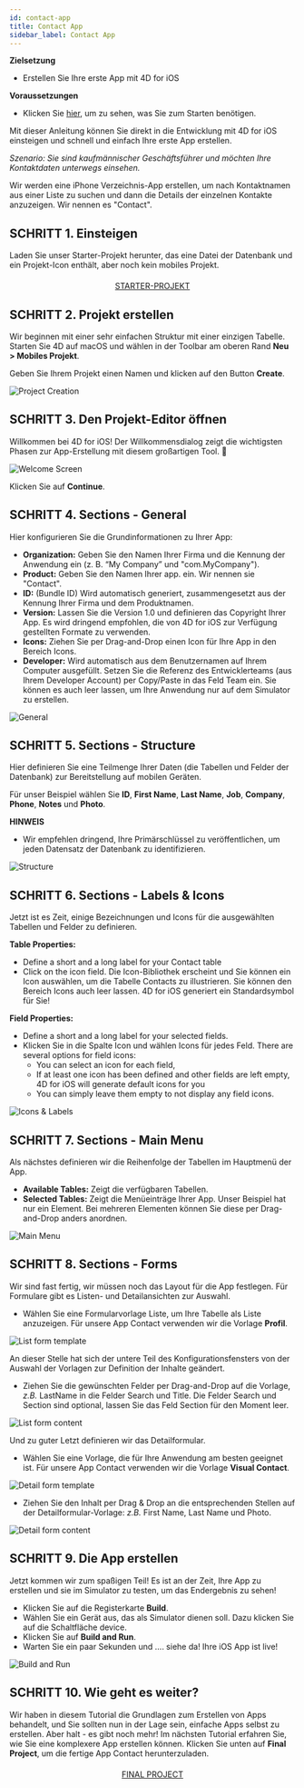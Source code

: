 ```yaml
---
id: contact-app
title: Contact App
sidebar_label: Contact App
---
```

<div class = "objectives"> 

**Zielsetzung**

* Erstellen Sie Ihre erste App mit 4D for iOS</div> <div class = "prerequisites"> 

**Voraussetzungen**

* Klicken Sie [hier](prerequisites.html), um zu sehen, was Sie zum Starten benötigen.</div> 

Mit dieser Anleitung können Sie direkt in die Entwicklung mit 4D for iOS einsteigen und schnell und einfach Ihre erste App erstellen.

*Szenario: Sie sind kaufmännischer Geschäftsführer und möchten Ihre Kontaktdaten unterwegs einsehen.*

Wir werden eine iPhone Verzeichnis-App erstellen, um nach Kontaktnamen aus einer Liste zu suchen und dann die Details der einzelnen Kontakte anzuzeigen. Wir nennen es "Contact".

## SCHRITT 1. Einsteigen

Laden Sie unser Starter-Projekt herunter, das eine Datei der Datenbank und ein Projekt-Icon enthält, aber noch kein mobiles Projekt.

<div style="text-align: center; margin-top: 20px">
  <p>
    

<a class="button"
href="../assets/contact-app/ContactStarter.zip">STARTER-PROJEKT</a>

  </p>
</div>

## SCHRITT 2. Projekt erstellen

Wir beginnen mit einer sehr einfachen Struktur mit einer einzigen Tabelle. Starten Sie 4D auf macOS und wählen in der Toolbar am oberen Rand **Neu > Mobiles Projekt**.

Geben Sie Ihrem Projekt einen Namen und klicken auf den Button **Create**.

![Project Creation](assets/contact-app/Project-creation-4D-for-iOS.png)

## SCHRITT 3. Den Projekt-Editor öffnen

Willkommen bei 4D for iOS! Der Willkommensdialog zeigt die wichtigsten Phasen zur App-Erstellung mit diesem großartigen Tool. 🙂

![Welcome Screen](assets/contact-app/Welcome-Screen-4D-for-iOS.png)

Klicken Sie auf **Continue**.

## SCHRITT 4. Sections - General

Hier konfigurieren Sie die Grundinformationen zu Ihrer App:

* **Organization:** Geben Sie den Namen Ihrer Firma und die Kennung der Anwendung ein (z. B. “My Company” und "com.MyCompany").
* **Product:** Geben Sie den Namen Ihrer app. ein. Wir nennen sie "Contact".
* **ID:** (Bundle ID) Wird automatisch generiert, zusammengesetzt aus der Kennung Ihrer Firma und dem Produktnamen.
* **Version:** Lassen Sie die Version 1.0 und definieren das Copyright Ihrer App. Es wird dringend empfohlen, die von 4D for iOS zur Verfügung gestellten Formate zu verwenden.
* **Icons:** Ziehen Sie per Drag-and-Drop einen Icon für Ihre App in den Bereich Icons.
* **Developer:** Wird automatisch aus dem Benutzernamen auf Ihrem Computer ausgefüllt. Setzen Sie die Referenz des Entwicklerteams (aus Ihrem Developer Account) per Copy/Paste in das Feld Team ein. Sie können es auch leer lassen, um Ihre Anwendung nur auf dem Simulator zu erstellen.

![General](assets/contact-app/Contact-app-general-section-4D-for-iOS.png)

## SCHRITT 5. Sections - Structure

Hier definieren Sie eine Teilmenge Ihrer Daten (die Tabellen und Felder der Datenbank) zur Bereitstellung auf mobilen Geräten.

Für unser Beispiel wählen Sie **ID**, **First Name**, **Last Name**, **Job**, **Company**, **Phone**, **Notes** und **Photo**.<div class = "tips"> 

**HINWEIS**

* Wir empfehlen dringend, Ihre Primärschlüssel zu veröffentlichen, um jeden Datensatz der Datenbank zu identifizieren.</div> 

![Structure](assets/contact-app/Contact-app-structure-section-4D-for-iOS.png)

## SCHRITT 6. Sections - Labels & Icons

Jetzt ist es Zeit, einige Bezeichnungen und Icons für die ausgewählten Tabellen und Felder zu definieren.

**Table Properties:**

* Define a short and a long label for your Contact table
* Click on the icon field. Die Icon-Bibliothek erscheint und Sie können ein Icon auswählen, um die Tabelle Contacts zu illustrieren. Sie können den Bereich Icons auch leer lassen. 4D for iOS generiert ein Standardsymbol für Sie!

**Field Properties:**

* Define a short and a long label for your selected fields.
* Klicken Sie in die Spalte Icon und wählen Icons für jedes Feld. There are several options for field icons: 
    * You can select an icon for each field,
    * If at least one icon has been defined and other fields are left empty, 4D for iOS will generate default icons for you
    * You can simply leave them empty to not display any field icons. 

![Icons & Labels](assets/contact-app/Contact-app-icons-labels-section-4D-for-iOS.png)

## SCHRITT 7. Sections - Main Menu

Als nächstes definieren wir die Reihenfolge der Tabellen im Hauptmenü der App.

* **Available Tables:** Zeigt die verfügbaren Tabellen.
* **Selected Tables:** Zeigt die Menüeinträge Ihrer App. Unser Beispiel hat nur ein Element. Bei mehreren Elementen können Sie diese per Drag-and-Drop anders anordnen.

![Main Menu](assets/contact-app/Contact-app-main-menu-section-4D-for-iOS.png)

## SCHRITT 8. Sections - Forms

Wir sind fast fertig, wir müssen noch das Layout für die App festlegen. Für Formulare gibt es Listen- und Detailansichten zur Auswahl.

* Wählen Sie eine Formularvorlage Liste, um Ihre Tabelle als Liste anzuzeigen. Für unsere App Contact verwenden wir die Vorlage **Profil**.

![List form template](assets/contact-app/ListformTemplate-form-section-4D-for-iOS.png)

An dieser Stelle hat sich der untere Teil des Konfigurationsfensters von der Auswahl der Vorlagen zur Definition der Inhalte geändert.

* Ziehen Sie die gewünschten Felder per Drag-and-Drop auf die Vorlage, *z.B.* LastName in die Felder Search und Title. Die Felder Search und Section sind optional, lassen Sie das Feld Section für den Moment leer.

![List form content](assets/contact-app/ListformContent-form-section-4D-for-iOS.png)

Und zu guter Letzt definieren wir das Detailformular.

* Wählen Sie eine Vorlage, die für Ihre Anwendung am besten geeignet ist. Für unsere App Contact verwenden wir die Vorlage **Visual Contact**.

![Detail form template](assets/contact-app/DetailformTemplate-form-section-4D-for-iOS.png)

* Ziehen Sie den Inhalt per Drag & Drop an die entsprechenden Stellen auf der Detailformular-Vorlage: *z.B.* First Name, Last Name und Photo.

![Detail form content](assets/contact-app/DetailformContent-form-section-4D-for-iOS.png)

## SCHRITT 9. Die App erstellen

Jetzt kommen wir zum spaßigen Teil! Es ist an der Zeit, Ihre App zu erstellen und sie im Simulator zu testen, um das Endergebnis zu sehen!

* Klicken Sie auf die Registerkarte **Build**.
* Wählen Sie ein Gerät aus, das als Simulator dienen soll. Dazu klicken Sie auf die Schaltfläche device.
* Klicken Sie auf **Build and Run**.
* Warten Sie ein paar Sekunden und …. siehe da! Ihre iOS App ist live!

![Build and Run](assets/contact-app/Build-the-app-simulator.png)

## SCHRITT 10. Wie geht es weiter?

Wir haben in diesem Tutorial die Grundlagen zum Erstellen von Apps behandelt, und Sie sollten nun in der Lage sein, einfache Apps selbst zu erstellen. Aber halt - es gibt noch mehr! Im nächsten Tutorial erfahren Sie, wie Sie eine komplexere App erstellen können. Klicken Sie unten auf **Final Project**, um die fertige App Contact herunterzuladen.

<div style="text-align: center; margin-top: 20px">
  <p>
    

<a class="button"
href="../assets/contact-app/ContactFinal.zip">FINAL PROJECT</a>

  </p>
</div>